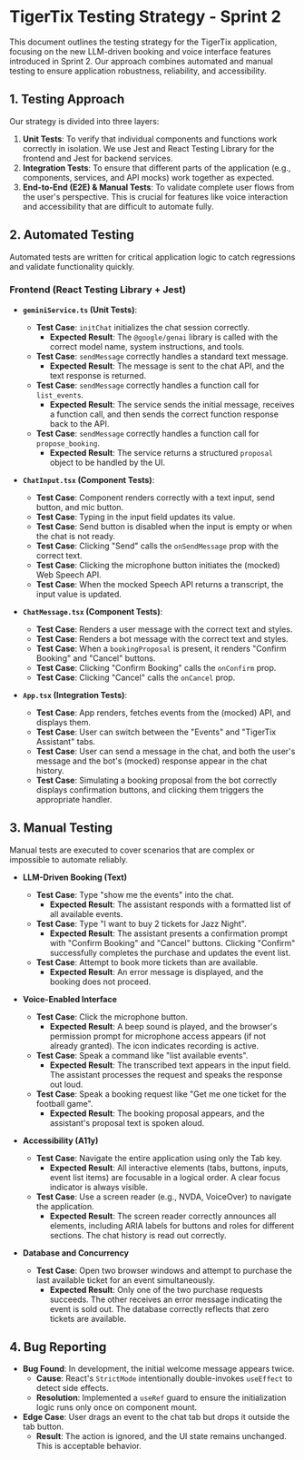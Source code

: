 # TigerTix Testing Strategy - Sprint 2

This document outlines the testing strategy for the TigerTix application, focusing on the new LLM-driven booking and voice interface features introduced in Sprint 2. Our approach combines automated and manual testing to ensure application robustness, reliability, and accessibility.

## 1. Testing Approach

Our strategy is divided into three layers:

1.  **Unit Tests**: To verify that individual components and functions work correctly in isolation. We use Jest and React Testing Library for the frontend and Jest for backend services.
2.  **Integration Tests**: To ensure that different parts of the application (e.g., components, services, and API mocks) work together as expected.
3.  **End-to-End (E2E) & Manual Tests**: To validate complete user flows from the user's perspective. This is crucial for features like voice interaction and accessibility that are difficult to automate fully.

## 2. Automated Testing

Automated tests are written for critical application logic to catch regressions and validate functionality quickly.

### Frontend (React Testing Library + Jest)

-   **`geminiService.ts` (Unit Tests)**:
    -   **Test Case**: `initChat` initializes the chat session correctly.
        -   **Expected Result**: The `@google/genai` library is called with the correct model name, system instructions, and tools.
    -   **Test Case**: `sendMessage` correctly handles a standard text message.
        -   **Expected Result**: The message is sent to the chat API, and the text response is returned.
    -   **Test Case**: `sendMessage` correctly handles a function call for `list_events`.
        -   **Expected Result**: The service sends the initial message, receives a function call, and then sends the correct function response back to the API.
    -   **Test Case**: `sendMessage` correctly handles a function call for `propose_booking`.
        -   **Expected Result**: The service returns a structured `proposal` object to be handled by the UI.

-   **`ChatInput.tsx` (Component Tests)**:
    -   **Test Case**: Component renders correctly with a text input, send button, and mic button.
    -   **Test Case**: Typing in the input field updates its value.
    -   **Test Case**: Send button is disabled when the input is empty or when the chat is not ready.
    -   **Test Case**: Clicking "Send" calls the `onSendMessage` prop with the correct text.
    -   **Test Case**: Clicking the microphone button initiates the (mocked) Web Speech API.
    -   **Test Case**: When the mocked Speech API returns a transcript, the input value is updated.

-   **`ChatMessage.tsx` (Component Tests)**:
    -   **Test Case**: Renders a user message with the correct text and styles.
    -   **Test Case**: Renders a bot message with the correct text and styles.
    -   **Test Case**: When a `bookingProposal` is present, it renders "Confirm Booking" and "Cancel" buttons.
    -   **Test Case**: Clicking "Confirm Booking" calls the `onConfirm` prop.
    -   **Test Case**: Clicking "Cancel" calls the `onCancel` prop.

-   **`App.tsx` (Integration Tests)**:
    -   **Test Case**: App renders, fetches events from the (mocked) API, and displays them.
    -   **Test Case**: User can switch between the "Events" and "TigerTix Assistant" tabs.
    -   **Test Case**: User can send a message in the chat, and both the user's message and the bot's (mocked) response appear in the chat history.
    -   **Test Case**: Simulating a booking proposal from the bot correctly displays confirmation buttons, and clicking them triggers the appropriate handler.

## 3. Manual Testing

Manual tests are executed to cover scenarios that are complex or impossible to automate reliably.

-   **LLM-Driven Booking (Text)**
    -   **Test Case**: Type "show me the events" into the chat.
        -   **Expected Result**: The assistant responds with a formatted list of all available events.
    -   **Test Case**: Type "I want to buy 2 tickets for Jazz Night".
        -   **Expected Result**: The assistant presents a confirmation prompt with "Confirm Booking" and "Cancel" buttons. Clicking "Confirm" successfully completes the purchase and updates the event list.
    -   **Test Case**: Attempt to book more tickets than are available.
        -   **Expected Result**: An error message is displayed, and the booking does not proceed.

-   **Voice-Enabled Interface**
    -   **Test Case**: Click the microphone button.
        -   **Expected Result**: A beep sound is played, and the browser's permission prompt for microphone access appears (if not already granted). The icon indicates recording is active.
    -   **Test Case**: Speak a command like "list available events".
        -   **Expected Result**: The transcribed text appears in the input field. The assistant processes the request and speaks the response out loud.
    -   **Test Case**: Speak a booking request like "Get me one ticket for the football game".
        -   **Expected Result**: The booking proposal appears, and the assistant's proposal text is spoken aloud.

-   **Accessibility (A11y)**
    -   **Test Case**: Navigate the entire application using only the Tab key.
        -   **Expected Result**: All interactive elements (tabs, buttons, inputs, event list items) are focusable in a logical order. A clear focus indicator is always visible.
    -   **Test Case**: Use a screen reader (e.g., NVDA, VoiceOver) to navigate the application.
        -   **Expected Result**: The screen reader correctly announces all elements, including ARIA labels for buttons and roles for different sections. The chat history is read out correctly.

-   **Database and Concurrency**
    -   **Test Case**: Open two browser windows and attempt to purchase the last available ticket for an event simultaneously.
        -   **Expected Result**: Only one of the two purchase requests succeeds. The other receives an error message indicating the event is sold out. The database correctly reflects that zero tickets are available.

## 4. Bug Reporting

-   **Bug Found**: In development, the initial welcome message appears twice.
    -   **Cause**: React's `StrictMode` intentionally double-invokes `useEffect` to detect side effects.
    -   **Resolution**: Implemented a `useRef` guard to ensure the initialization logic runs only once on component mount.
-   **Edge Case**: User drags an event to the chat tab but drops it outside the tab button.
    -   **Result**: The action is ignored, and the UI state remains unchanged. This is acceptable behavior.